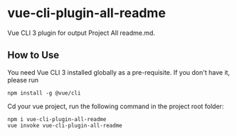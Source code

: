 # vue-cli-plugin-all-readme

Vue CLI 3 plugin for output Project All readme.md.

## How to Use

You need Vue CLI 3 installed globally as a pre-requisite. If you don't have it, please run

```
npm install -g @vue/cli
```

Cd your vue project, run the following command in the project root folder:

```
npm i vue-cli-plugin-all-readme
vue invoke vue-cli-plugin-all-readme
```
